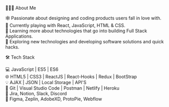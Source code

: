 👨🏻‍💻 About Me <br/>

🕸️    Passionate about designing and coding products users fall in love with. <br/>
🔭    Currently playing with React, JavaScript, HTML & CSS. <br/>
🌱    Learning more about technologies that go into building Full Stack Applications. <br/>
🤔    Exploring new technologies and developing software solutions and quick hacks. <br/>


🛠 Tech Stack <br/>

💻    JavaScript | ES5 | ES6 <br/>
🌐    HTML5 | CSS3 | ReactJS | React-Hooks | Redux | BootStrap <br/>
💡    AJAX | JSON | Local Storage | API'S <br/>
🔧    Git | Visual Studio Code | Postman | Netlify | Heroku <br/>
📅    Jira, Notion, Slack, Discord <br/>
🎨    Figma, Zeplin, AdobeXD, ProtoPie, Webflow <br/>

<!---
sahilsxn/sahilsxn is a ✨ special ✨ repository because its `README.md` (this file) appears on your GitHub profile.
You can click the Preview link to take a look at your changes.
--->
